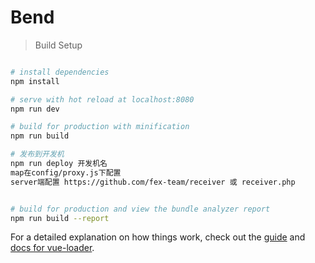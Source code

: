 # Bend

> Build Setup

``` bash

# install dependencies
npm install

# serve with hot reload at localhost:8080
npm run dev

# build for production with minification
npm run build

# 发布到开发机
npm run deploy 开发机名
map在config/proxy.js下配置
server端配置 https://github.com/fex-team/receiver 或 receiver.php


# build for production and view the bundle analyzer report
npm run build --report
```

For a detailed explanation on how things work, check out the [guide](http://vuejs-templates.github.io/webpack/) and [docs for vue-loader](http://vuejs.github.io/vue-loader).
